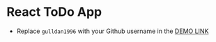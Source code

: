 # React ToDo App
- Replace `gulldan1996` with your Github username in the [DEMO LINK](https://gulldan1996.github.io/todos/)
